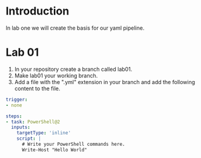 # Introduction 
In lab one we will create the basis for our yaml pipeline.

# Lab 01
1. In your repository create a branch called lab01.
2. Make lab01 your working branch.
3. Add a file with the ".yml" extension in your branch and add the following content to the file.

```yaml
trigger:
- none

steps:
- task: PowerShell@2
  inputs:
    targetType: 'inline'
    script: |
      # Write your PowerShell commands here.
      Write-Host "Hello World"
```